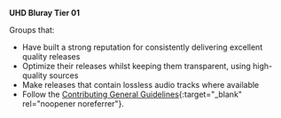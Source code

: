 <!-- markdownlint-disable MD041-->
**UHD Bluray Tier 01**<br>

Groups that:

- Have built a strong reputation for consistently delivering excellent quality releases
- Optimize their releases whilst keeping them transparent, using high-quality sources
- Make releases that contain lossless audio tracks where available
- Follow the [Contributing General Guidelines](https://github.com/TRaSH-Guides/Guides/blob/master/CONTRIBUTING.md#general-guidelines){:target="_blank" rel="noopener noreferrer"}.
<!-- markdownlint-enable MD041-->
